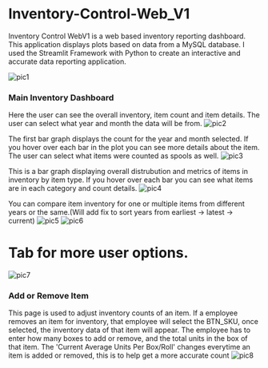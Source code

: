 # Inventory-Control-Web_V1

Inventory Control WebV1 is a web based inventory reporting dashboard. This application displays plots based on data from a MySQL database. 
I used the Streamlit Framework with Python to create an interactive and accurate data reporting application.

![pic1](https://github.com/user-attachments/assets/7b0d634a-c079-4695-b433-302805871724)

### Main Inventory Dashboard
Here the user can see the overall inventory, item count and item details. The user can select what year and month the data will be from.
![pic2](https://github.com/user-attachments/assets/dd42baa7-8bf5-4b4a-aabf-d8880f498b77)


The first bar graph displays the count for the year and month selected. If you hover over each bar in the plot you can see more details about the item. The user can select what items were counted as spools as well.
![pic3](https://github.com/user-attachments/assets/3608ac5a-7699-4b96-8d0c-1d19f913dc14)


This is a bar graph displaying overall distrubution and metrics of items in inventory by item type. If you hover over each bar you can see what items are in each category and count details.
![pic4](https://github.com/user-attachments/assets/609dc02f-39be-45c2-8e36-7de8069739a7)

You can compare item inventory for one or multiple items from different years or the same.(Will add fix to sort years from earliest -> latest -> current)
![pic5](https://github.com/user-attachments/assets/46b0e0af-b026-43c7-b569-3d645468e952)
![pic6](https://github.com/user-attachments/assets/b7573659-2b07-48cd-ab8a-f831f02e55e2)

# Tab for more user options.
![pic7](https://github.com/user-attachments/assets/315cf255-a165-466b-8c66-a12ebfdc1c31)

### Add or Remove Item 
This page is used to adjust inventory counts of an item. If a employee removes an item for inventory, that employee will select the BTN_SKU, once selected, the inventory data of that item will appear. The employee has to enter how many boxes to add or remove, and the total units in the box of that item. The 'Current Average Units Per Box/Roll' changes everytime an item is added or removed, this is to help get a more accurate count 
![pic8](https://github.com/user-attachments/assets/ec4e7ea1-5221-4c18-8fd7-823c97e04311)

